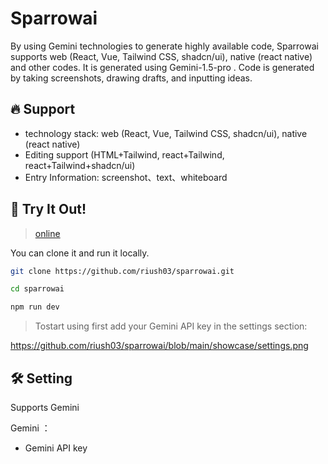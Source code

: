 # Sparrowai

By using Gemini technologies to generate highly available code, Sparrowai supports web (React, Vue, Tailwind CSS, shadcn/ui), native (react native) and other codes. It is generated using Gemini-1.5-pro . Code is generated by taking screenshots, drawing drafts, and inputting ideas.



## 🔥 Support

- technology stack: web (React, Vue, Tailwind CSS, shadcn/ui), native (react native)
- Editing support (HTML+Tailwind, react+Tailwind, react+Tailwind+shadcn/ui)
- Entry Information: screenshot、text、whiteboard




## 🚀 Try It Out!
> [online](https://sparrowai.vercel.app/)



You can clone it and run it locally.

```bash
git clone https://github.com/riush03/sparrowai.git

cd sparrowai

npm run dev
```

>Tostart using first add your Gemini API key in the settings section:
  
  https://github.com/riush03/sparrowai/blob/main/showcase/settings.png

## 🛠 Setting
Supports  Gemini 


Gemini ：
- Gemini API key




